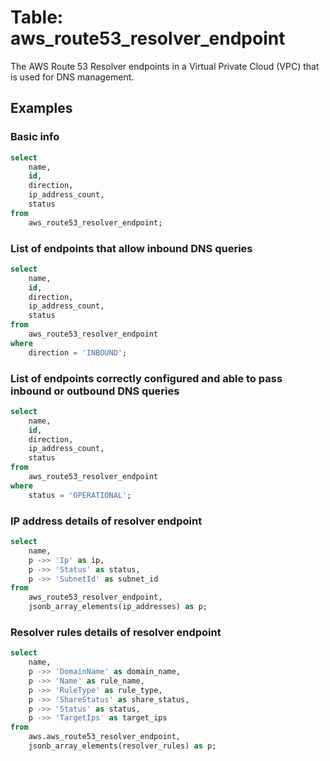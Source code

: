 # Table: aws_route53_resolver_endpoint

The AWS Route 53 Resolver endpoints in a Virtual Private Cloud (VPC) that is used for DNS management.

## Examples

### Basic info

```sql
select
	name,
	id,
	direction,
	ip_address_count,
	status
from
	aws_route53_resolver_endpoint;
```

### List of endpoints that allow inbound DNS queries

```sql
select
	name,
	id,
	direction,
	ip_address_count,
	status
from
	aws_route53_resolver_endpoint
where
	direction = 'INBOUND';
```

### List of endpoints correctly configured and able to pass inbound or outbound DNS queries

```sql
select
	name,
	id,
	direction,
	ip_address_count,
	status
from
	aws_route53_resolver_endpoint
where
	status = 'OPERATIONAL';
```

### IP address details of resolver endpoint

```sql
select
	name,
	p ->> 'Ip' as ip,
	p ->> 'Status' as status,
	p ->> 'SubnetId' as subnet_id
from
	aws_route53_resolver_endpoint,
	jsonb_array_elements(ip_addresses) as p;
```

### Resolver rules details of resolver endpoint

```sql
select
	name,
	p ->> 'DomainName' as domain_name,
	p ->> 'Name' as rule_name,
	p ->> 'RuleType' as rule_type,
	p ->> 'ShareStatus' as share_status,
	p ->> 'Status' as status,
	p ->> 'TargetIps' as target_ips
from
	aws.aws_route53_resolver_endpoint,
	jsonb_array_elements(resolver_rules) as p;
```


